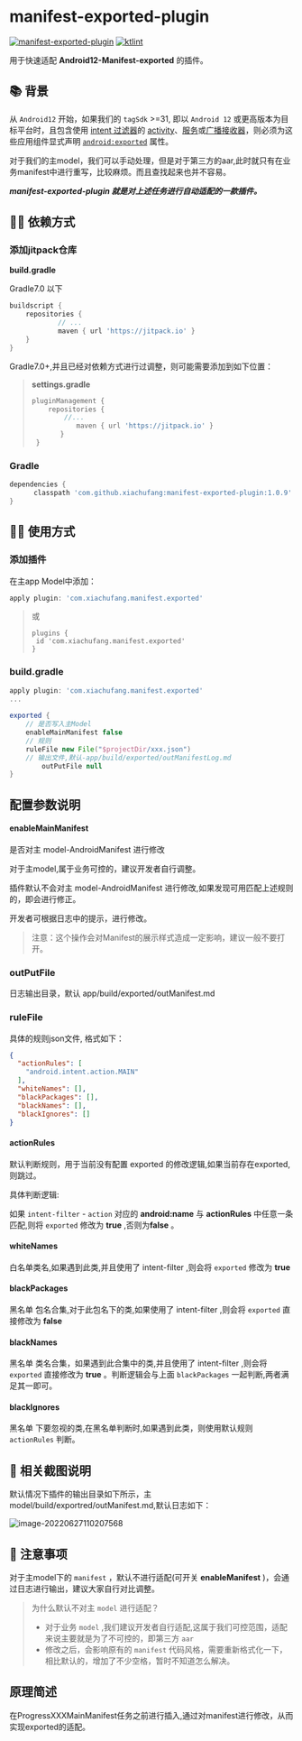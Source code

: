 # manifest-exported-plugin
[![manifest-exported-plugin](https://jitpack.io/v/xiachufang/manifest-exported-plugin.svg)](https://jitpack.io/#xiachufang/manifest-exported-plugin) [![ktlint](https://img.shields.io/badge/code%20style-%E2%9D%A4-FF4081.svg)](https://ktlint.github.io/)

用于快速适配 **Android12-Manifest-exported** 的插件。

## 📚 背景

从 `Android12` 开始，如果我们的 `tagSdk` >=31, 即以 `Android 12` 或更高版本为目标平台时，且包含使用 [intent 过滤器](https://developer.android.com/guide/components/intents-filters#Receiving)的 [activity](https://developer.android.com/guide/components/activities/intro-activities)、[服务](https://developer.android.com/guide/components/services)或[广播接收器](https://developer.android.com/guide/components/broadcasts)，则必须为这些应用组件显式声明 [`android:exported`](https://developer.android.com/guide/topics/manifest/activity-element#exported) 属性。

对于我们的主model，我们可以手动处理，但是对于第三方的aar,此时就只有在业务manifest中进行重写，比较麻烦。而且查找起来也并不容易。

***manifest-exported-plugin 就是对上述任务进行自动适配的一款插件。***

## 👨‍💻‍ 依赖方式

### 添加jitpack仓库

**build.gradle**

Gradle7.0 以下

```groovy
buildscript {
	repositories {
			// ...
			maven { url 'https://jitpack.io' }
	}
}
```

Gradle7.0+,并且已经对依赖方式进行过调整，则可能需要添加到如下位置：

> **settings.gradle**
>
> ```groovy
> pluginManagement {
>     repositories {
>         //...
>            maven { url 'https://jitpack.io' }
>        }
>  }
> ```

### Gradle

```groovy
dependencies {
      classpath 'com.github.xiachufang:manifest-exported-plugin:1.0.9'
}
```

## 👨‍🔧‍ 使用方式

### 添加插件

在主app Model中添加：

```groovy
apply plugin: 'com.xiachufang.manifest.exported'
```

> 或
>
> ```
> plugins {
>  id 'com.xiachufang.manifest.exported'
> }
> ```

### build.gradle

```groovy
apply plugin: 'com.xiachufang.manifest.exported'
...
  
exported {
    // 是否写入主Model
    enableMainManifest false
    // 规则
    ruleFile new File("$projectDir/xxx.json")
    // 输出文件,默认-app/build/exported/outManifestLog.md
		outPutFile null
}
```

## 配置参数说明

#### enableMainManifest

是否对主 model-AndroidManifest 进行修改

对于主model,属于业务可控的，建议开发者自行调整。

插件默认不会对主 model-AndroidManifest 进行修改,如果发现可用匹配上述规则的，即会进行修正。

开发者可根据日志中的提示，进行修改。

> 注意：这个操作会对Manifest的展示样式造成一定影响，建议一般不要打开。

### outPutFile

日志输出目录，默认 app/build/exported/outManifest.md

### ruleFile

具体的规则json文件, 格式如下：

```json
{
  "actionRules": [
    "android.intent.action.MAIN"
  ],
  "whiteNames": [],
  "blackPackages": [],
  "blackNames": [],
  "blackIgnores": []
}
```

#### actionRules

默认判断规则，用于当前没有配置 exported 的修改逻辑,如果当前存在exported,则跳过。

具体判断逻辑: 

如果 `intent-filter` - `action` 对应的 **android:name** 与 **actionRules** 中任意一条匹配,则将 `exported` 修改为 **true** ,否则为**false** 。

#### whiteNames

白名单类名,如果遇到此类,并且使用了 intent-filter ,则会将 `exported` 修改为 **true**

#### blackPackages

黑名单 包名合集,对于此包名下的类,如果使用了 intent-filter ,则会将 `exported` 直接修改为 **false**

#### blackNames

黑名单 类名合集，如果遇到此合集中的类,并且使用了 intent-filter ,则会将 `exported` 直接修改为 **true** 。判断逻辑会与上面 `blackPackages` 一起判断,两者满足其一即可。

#### blackIgnores

黑名单 下要忽视的类,在黑名单判断时,如果遇到此类，则使用默认规则 `actionRules` 判断。



## 📰 相关截图说明

默认情况下插件的输出目录如下所示，主 model/build/exportred/outManifest.md,默认日志如下：

![image-20220627110207568](https://tva1.sinaimg.cn/large/e6c9d24ely1h3mmdgxn8mj229j0u011e.jpg)

## 💭 注意事项

对于主model下的 `manifest` ，默认不进行适配(可开关 **enableManifest** )，会通过日志进行输出，建议大家自行对比调整。

> 为什么默认不对主 `model` 进行适配？
>
> - 对于业务 `model` ,我们建议开发者自行适配,这属于我们可控范围，适配来说主要就是为了不可控的，即第三方 `aar`
> - 修改之后，会影响原有的 `manifest` 代码风格，需要重新格式化一下，相比默认的，增加了不少空格，暂时不知道怎么解决。


## 原理简述

在ProgressXXXMainManifest任务之前进行插入,通过对manifest进行修改，从而实现exported的适配。
